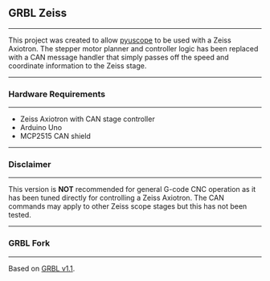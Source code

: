 ## GRBL Zeiss
 
***

This project was created to allow [pyuscope](https://github.com/Labsmore/pyuscope) to be used with a Zeiss Axiotron. The stepper motor planner and controller logic has been replaced with a CAN message handler that simply passes off the speed and coordinate information to the Zeiss stage. 

*** 

### Hardware Requirements

***

- Zeiss Axiotron with CAN stage controller  
- Arduino Uno 
- MCP2515 CAN shield 

*** 

### Disclaimer 

***

This version is **NOT** recommended for general G-code CNC operation as it has been tuned directly for controlling a Zeiss Axiotron. The CAN commands may apply to other Zeiss scope stages but this has not been tested. 

***

### GRBL Fork

*** 

Based on [GRBL v1.1](https://github.com/grbl/grbl). 


